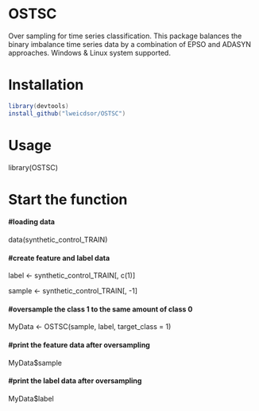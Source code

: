 # OSTSC
Over sampling for time series classification. This package balances the binary imbalance time series data by a combination of EPSO and ADASYN approaches. Windows & Linux system supported.

# Installation
```java
library(devtools)
install_github("lweicdsor/OSTSC")
```
# Usage
library(OSTSC)

# Start the function
#### #loading data
data(synthetic_control_TRAIN)   
#### #create feature and label data 
label <- synthetic_control_TRAIN[, c(1)]      

sample <- synthetic_control_TRAIN[, -1]  
#### #oversample the class 1 to the same amount of class 0
MyData <- OSTSC(sample, label, target_class = 1)
#### #print the feature data after oversampling
MyData$sample
#### #print the label data after oversampling
MyData$label
